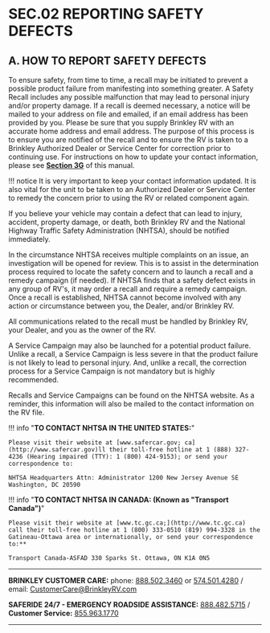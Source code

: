 # SEC.02 REPORTING SAFETY DEFECTS

## A. HOW TO REPORT SAFETY DEFECTS

To ensure safety, from time to time, a recall may be initiated to prevent a possible product failure from manifesting into something greater. A Safety Recall includes any possible malfunction that may lead to personal injury and/or property damage. If a recall is deemed necessary, a notice will be mailed to your address on file and emailed, if an email address has been provided by you. Please be sure that you supply Brinkley RV with an accurate home address and email address. The purpose of this process is to ensure you are notified of the recall and to ensure the RV is taken to a Brinkley Authorized Dealer or Service Center for correction prior to continuing use. For instructions on how to update your contact information, please see [**Section 3G**](../sec3/index.md) of this manual.

!!! notice
    It is very important to keep your contact information updated. It is also vital for the unit to be taken to an Authorized Dealer or Service Center to remedy the concern prior to using the RV or related component again.

If you believe your vehicle may contain a defect that can lead to injury, accident, property damage, or death, both Brinkley RV and the National Highway Traffic Safety Administration (NHTSA), should be notified immediately.

In the circumstance NHTSA receives multiple complaints on an issue, an investigation will be opened for review. This is to assist in the determination process required to locate the safety concern and to launch a recall and a remedy campaign (if needed). If NHTSA finds that a safety defect exists in any group of RV's, it may order a recall and require a remedy campaign. Once a recall is established, NHTSA cannot become involved with any action or circumstance between you, the Dealer, and/or Brinkley RV.

All communications related to the recall must be handled by Brinkley RV, your Dealer, and you as the owner of the RV.

A Service Campaign may also be launched for a potential product failure. Unlike a recall, a Service Campaign is less severe in that the product failure is not likely to lead to personal injury. And, unlike a recall, the correction process for a Service Campaign is not mandatory but is highly recommended.

Recalls and Service Campaigns can be found on the NHTSA website. As a reminder, this information will also be mailed to the contact information on the RV file.

!!! info  "**TO CONTACT NHTSA IN THE UNITED STATES:**"

    Please visit their website at [www.safercar.gov; ca](http://www.safercar.gov)ll their toll-free hotline at 1 (888) 327-4236 (Hearing impaired (TTY): 1 (800) 424-9153); or send your correspondence to:

    NHTSA Headquarters Attn: Administrator 1200 New Jersey Avenue SE Washington, DC 20590


!!! info "**TO CONTACT NHTSA IN CANADA: (Known as "Transport Canada")**"

    Please visit their website at [www.tc.gc.ca;](http://www.tc.gc.ca) call their toll-free hotline at 1 (800) 333-0510 (819) 994-3328 in the Gatineau-Ottawa area or internationally, or send your correspondence to:**

    Transport Canada-ASFAD 330 Sparks St. Ottawa, ON K1A 0N5


---

**BRINKLEY CUSTOMER CARE:** phone: [888.502.3460](tel:8885023460) or [574.501.4280](tel:5745014280) / email: [CustomerCare@BrinkleyRV.com](mailto:CustomerCare@BrinkleyRV.com)

**SAFERIDE 24/7 - EMERGENCY ROADSIDE ASSISTANCE:** [888.482.5715](tel:8884825715) / **Customer Service:** [855.963.1770](tel:8559631770)

---